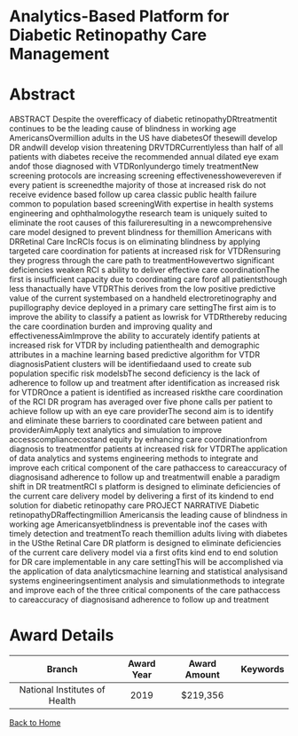 
Analytics-Based Platform for Diabetic Retinopathy Care Management
=================================================================

# Abstract


ABSTRACT Despite the overefficacy of diabetic retinopathyDRtreatmentit continues to be the leading cause of blindness in working age AmericansOvermillion adults in the US have diabetesOf thesewill develop DR andwill develop vision threatening DRVTDRCurrentlyless than half of all patients with diabetes receive the recommended annual dilated eye exam andof those diagnosed with VTDRonlyundergo timely treatmentNew screening protocols are increasing screening effectivenesshowevereven if every patient is screenedthe majority of those at increased risk do not receive evidence based follow up carea classic public health failure common to population based screeningWith expertise in health systems engineering and ophthalmologythe research team is uniquely suited to eliminate the root causes of this failureresulting in a newcomprehensive care model designed to prevent blindness for themillion Americans with DRRetinal Care IncRCIs focus is on eliminating blindness by applying targeted care coordination for patients at increased risk for VTDRensuring they progress through the care path to treatmentHowevertwo significant deficiencies weaken RCI s ability to deliver effective care coordinationThe first is insufficient capacity due to coordinating care forof all patientsthough less thanactually have VTDRThis derives from the low positive predictive value of the current systembased on a handheld electroretinography and pupillography device deployed in a primary care settingThe first aim is to improve the ability to classify a patient as lowrisk for VTDRthereby reducing the care coordination burden and improving quality and effectivenessAimImprove the ability to accurately identify patients at increased risk for VTDR by including patienthealth and demographic attributes in a machine learning based predictive algorithm for VTDR diagnosisPatient clusters will be identifiedaand used to create sub population specific risk modelsbThe second deficiency is the lack of adherence to follow up and treatment after identification as increased risk for VTDROnce a patient is identified as increased riskthe care coordination of the RCI DR program has averaged over five phone calls per patient to achieve follow up with an eye care providerThe second aim is to identify and eliminate these barriers to coordinated care between patient and providerAimApply text analytics and simulation to improve accesscompliancecostand equity by enhancing care coordinationfrom diagnosis to treatmentfor patients at increased risk for VTDRThe application of data analytics and systems engineering methods to integrate and improve each critical component of the care pathaccess to careaccuracy of diagnosisand adherence to follow up and treatmentwill enable a paradigm shift in DR treatmentRCI s platform is designed to eliminate deficiencies of the current care delivery model by delivering a first of its kindend to end solution for diabetic retinopathy care PROJECT NARRATIVE Diabetic retinopathyDRaffectingmillion Americansis the leading cause of blindness in working age Americansyetblindness is preventable inof the cases with timely detection and treatmentTo reach themillion adults living with diabetes in the USthe Retinal Care DR platform is designed to eliminate deficiencies of the current care delivery model via a first ofits kind end to end solution for DR care implementable in any care settingThis will be accomplished via the application of data analyticsmachine learning and statistical analysisand systems engineeringsentiment analysis and simulationmethods to integrate and improve each of the three critical components of the care pathaccess to careaccuracy of diagnosisand adherence to follow up and treatment  

# Award Details

|Branch|Award Year|Award Amount|Keywords|
| :---: | :---: | :---: | :---: |
|National Institutes of Health|2019|$219,356||
  
  


[Back to Home](https://github.com/chrischow/dod_sbir_awards#2326)
